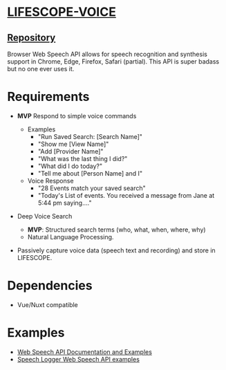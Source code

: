 # [LIFESCOPE-VOICE](https://github.com/LifeScopeLabs/lifescope-voice)

## [Repository](https://github.com/LifeScopeLabs/lifescope-voice)

Browser Web Speech API allows for speech recognition and synthesis support in Chrome, Edge, Firefox, Safari (partial). This API is super badass but no one ever uses it. 

# Requirements
- **MVP** Respond to simple voice commands
	- Examples
		- "Run Saved Search: [Search Name]"
		- "Show me [View Name]"
		- "Add [Provider Name]"
		- "What was the last thing I did?"
		- "What did I do today?"
		- "Tell me about [Person Name] and I"
	- Voice Response
		- "28 Events match your saved search"
		- "Today's List of events. You received a message from Jane at 5:44 pm saying...."
- Deep Voice Search
	- **MVP**: Structured search terms (who, what, when, where, why)
	- Natural Language Processing.

- Passively capture voice data (speech text and recording) and store in LIFESCOPE.

# Dependencies

- Vue/Nuxt compatible

# Examples

- [Web Speech API Documentation and Examples](https://developer.mozilla.org/en-US/docs/Web/API/Web_Speech_API)
- [Speech Logger Web Speech API examples](https://speechlogger.appspot.com/developers/)
<!--stackedit_data:
eyJoaXN0b3J5IjpbODI5ODY5MTM0LC0xNTc4MTUyMjYwLDE4NT
MzMDU0OTYsMjAyNzYyOTMwNCwtNDYyNDM5NjQ2LC0xNDc1OTA1
NzcyLDE2NTQxOTE5ODVdfQ==
-->